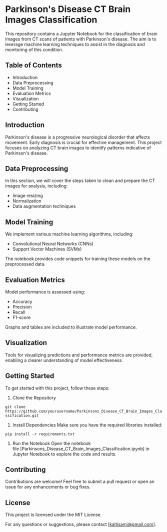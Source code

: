 Parkinson's Disease CT Brain Images Classification
==================================================

This repository contains a Jupyter Notebook for the classification of brain images from CT scans of patients with Parkinson's disease. The aim is to leverage machine learning techniques to assist in the diagnosis and monitoring of this condition.

Table of Contents
-----------------

-   Introduction
-   Data Preprocessing
-   Model Training
-   Evaluation Metrics
-   Visualization
-   Getting Started
-   Contributing

Introduction
------------

Parkinson's disease is a progressive neurological disorder that affects movement. Early diagnosis is crucial for effective management. This project focuses on analyzing CT brain images to identify patterns indicative of Parkinson's disease.

Data Preprocessing
------------------

In this section, we will cover the steps taken to clean and prepare the CT images for analysis, including:

-   Image resizing
-   Normalization
-   Data augmentation techniques

Model Training
--------------

We implement various machine learning algorithms, including:

-   Convolutional Neural Networks (CNNs)
-   Support Vector Machines (SVMs)

The notebook provides code snippets for training these models on the preprocessed data.

Evaluation Metrics
------------------

Model performance is assessed using:

-   Accuracy
-   Precision
-   Recall
-   F1-score

Graphs and tables are included to illustrate model performance.

Visualization
-------------

Tools for visualizing predictions and performance metrics are provided, enabling a clearer understanding of model effectiveness.

Getting Started
---------------

To get started with this project, follow these steps:

1.  Clone the Repository

`git clone https://github.com/yourusername/Parkinsons_Disease_CT_Brain_Images_Classification.git`

1.  Install Dependencies Make sure you have the required libraries installed:

`pip install -r requirements.txt`

1.  Run the Notebook Open the notebook file [Parkinsons_Disease_CT_Brain_Images_Classification.ipynb] in Jupyter Notebook to explore the code and results.

Contributing
------------

Contributions are welcome! Feel free to submit a pull request or open an issue for any enhancements or bug fixes.

License
-------

This project is licensed under the MIT License.

For any questions or suggestions, please contact [<kaltisami@gmail.com>].

